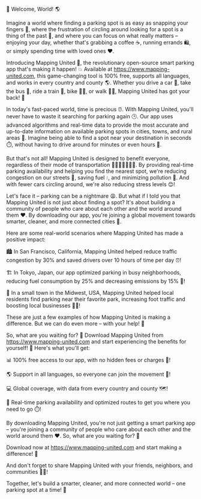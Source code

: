 🚀 Welcome, World! 🌎

Imagine a world where finding a parking spot is as easy as snapping your fingers 🎉, where the frustration of circling around looking for a spot is a thing of the past 👋, and where you can focus on what really matters – enjoying your day, whether that's grabbing a coffee ☕️, running errands 🛍️, or simply spending time with loved ones ❤️.

Introducing Mapping United 🚀, the revolutionary open-source smart parking app that's making it happen! 💥 Available at https://www.mapping-united.com, this game-changing tool is 100% free, supports all languages, and works in every country and county 🌎. Whether you drive a car 🚗, take the bus 🚌, ride a train 🚂, bike 🚴‍♀️, or walk 🏃‍♂️, Mapping United has got your back! 👋

In today's fast-paced world, time is precious ⏰. With Mapping United, you'll never have to waste it searching for parking again 🕒. Our app uses advanced algorithms and real-time data to provide the most accurate and up-to-date information on available parking spots in cities, towns, and rural areas 📍. Imagine being able to find a spot near your destination in seconds ⏱️, without having to drive around for minutes or even hours 🔴.

But that's not all! Mapping United is designed to benefit everyone, regardless of their mode of transportation 🚗🚌🚂🚴‍♀️🏃‍♂️. By providing real-time parking availability and helping you find the nearest spot, we're reducing congestion on our streets 🌆, saving fuel 💧, and minimizing pollution 🌟. And with fewer cars circling around, we're also reducing stress levels 😊!

Let's face it – parking can be a nightmare 😩. But what if I told you that Mapping United is not just about finding a spot? It's about building a community of people who care about each other and the world around them ❤️. By downloading our app, you're joining a global movement towards smarter, cleaner, and more connected cities 🌟.

Here are some real-world scenarios where Mapping United has made a positive impact:

🏙️ In San Francisco, California, Mapping United helped reduce traffic congestion by 30% and saved drivers over 10 hours of time per day ⏰!

🏗️ In Tokyo, Japan, our app optimized parking in busy neighborhoods, reducing fuel consumption by 25% and decreasing emissions by 15% 💨!

🌳 In a small town in the Midwest, USA, Mapping United helped local residents find parking near their favorite park, increasing foot traffic and boosting local businesses 🏃‍♂️!

These are just a few examples of how Mapping United is making a difference. But we can do even more – with your help! 🤝

So, what are you waiting for? 🤔 Download Mapping United from https://www.mapping-united.com and start experiencing the benefits for yourself! 👀 Here's what you'll get:

📊 100% free access to our app, with no hidden fees or charges 💸!

🌎 Support in all languages, so everyone can join the movement 🌟!

💻 Global coverage, with data from every country and county 🗺️!

🚀 Real-time parking availability and optimized routes to get you where you need to go ⏱️!

By downloading Mapping United, you're not just getting a smart parking app – you're joining a community of people who care about each other and the world around them ❤️. So, what are you waiting for? 🤔

Download now at https://www.mapping-united.com and start making a difference! 👀

And don't forget to share Mapping United with your friends, neighbors, and communities 📱👫!

Together, let's build a smarter, cleaner, and more connected world – one parking spot at a time! 🌟